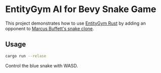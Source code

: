 # EntityGym AI for Bevy Snake Game

This project demonstrates how to use [EntityGym Rust](https://github.com/entity-neural-network/entity-gym-rs) by adding an opponent to [Marcus Buffett's snake clone](https://mbuffett.com/posts/bevy-snake-tutorial/).

## Usage

```bash
cargo run --relase
```

Control the blue snake with WASD.

